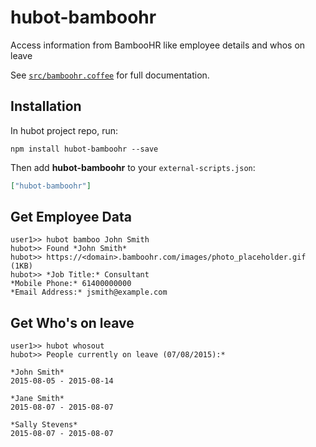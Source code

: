 # hubot-bamboohr

Access information from BambooHR like employee details and whos on leave

See [`src/bamboohr.coffee`](src/bamboohr.coffee) for full documentation.

## Installation

In hubot project repo, run:

`npm install hubot-bamboohr --save`

Then add **hubot-bamboohr** to your `external-scripts.json`:

```json
["hubot-bamboohr"]
```

## Get Employee Data

```
user1>> hubot bamboo John Smith
hubot>> Found *John Smith*
hubot>> https://<domain>.bamboohr.com/images/photo_placeholder.gif (1KB)
hubot>> *Job Title:* Consultant
*Mobile Phone:* 61400000000
*Email Address:* jsmith@example.com
```

## Get Who's on leave

```
user1>> hubot whosout
hubot>> People currently on leave (07/08/2015):*

*John Smith*
2015-08-05 - 2015-08-14

*Jane Smith*
2015-08-07 - 2015-08-07

*Sally Stevens*
2015-08-07 - 2015-08-07
```

